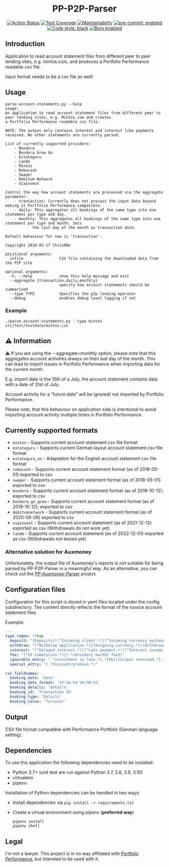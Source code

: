 <h1 align="center">PP-P2P-Parser</h1>

<p align="center">
<a href="https://github.com/ChrisRBe/PP-P2P-Parser/actions"><img alt="Action Status" src="https://github.com/ChrisRBe/PP-P2P-Parser/workflows/Integration/badge.svg?branch=master"></a>
<a href="https://codeclimate.com/github/ChrisRBe/PP-P2P-Parser/test_coverage"><img alt="Test Coverage" src="https://api.codeclimate.com/v1/badges/f3bad303efd4200ebee2/test_coverage"/></a>
<a href="https://codeclimate.com/github/ChrisRBe/PP-P2P-Parser/maintainability"><img alt="Maintainability" src="https://api.codeclimate.com/v1/badges/f3bad303efd4200ebee2/maintainability"/></a>
<a href="https://github.com/pre-commit/pre-commit"><img alt="pre-commit: enabled" src="https://img.shields.io/badge/pre--commit-enabled-brightgreen?logo=pre-commit&logoColor=white" style="max-width:100%;"></a>
<a href="https://github.com/psf/black"><img alt="Code style: black" src="https://img.shields.io/badge/code%20style-black-000000.svg"></a>
<a href="https://app.bors.tech/repositories/37041"><img alt="Bors enabled" src="https://bors.tech/images/badge_small.svg"></a>
</p>

## Introduction

Application to read account statement files from different peer to peer lending sites,
e.g. mintos.com, and produces a Portfolio Performance readable csv file.

Input format needs to be a csv file as well!

## Usage

```text
parse-account-statements.py --help
usage:
An application to read account statement files from different peer to peer lending sites, e.g. Mintos.com and creates
a Portfolio Performance readable csv file.

NOTE: The output only contains interest and interest like payments received. No other statements are currently parsed.

List of currently supported providers:
    - Bondora
    - Bondora Grow Go
    - Estateguru
    - Lande
    - Mintos
    - Robocash
    - Swaper
    - Debitum Network
    - Viainvest

Control the way how account statements are processed via the aggregate parameter:
    - transaction: Currently does not process the input data beyond making it Portfolio Performance compatible.
    - daily: This aggregates all bookings of the same type into one statement per type and day.
    - monthly: This aggregates all bookings of the same type into one statement per type and month. Sets
            the last day of the month as transaction date.

Default behaviour for now is 'transaction'.

Copyright 2018-03-17 ChrisRBe

positional arguments:
  infile                CSV file containing the downloaded data from the P2P site

optional arguments:
  -h, --help            show this help message and exit
  --aggregate {transaction,daily,monthly}
                        specify how account statements should be summarized
  --type TYPE           Specifies the p2p lending operator
  --debug               enables debug level logging if set
```

### Example

```shell
./parse-account-statements.py --type mintos src/test/testdata/mintos.csv
```

## &#x26a0; Information

&#x26a0; If you are using the --aggregate=monthly option, please note that this aggregates account activities
always on then last day of the month. This can lead to import issues in Portfolio Performance when importing
data for the current month.

E.g. import date is the 15th of a July, the account statement contains data with a date of 31st of July.

Account activity for a "future date" will be ignored/ not imported by Portfolio Performance.

Please note, that this behaviour on application side is intentional to avoid importing account activity
multiple times in Portfolio Performance.

## Currently supported formats

* `mintos` - Supports current account-statement.csv file format
* `estateguru` - Supports current German layout account statement csv file format
* `estateguru_en` - Adaptation for the English account statement csv file format
* `robocash` - Supports current account statement format (as of 2018-05-01) exported to csv
* `swaper` - Supports current account statement format (as of 2018-05-01) exported to csv
* `bondora` - Supports current account statement format (as of 2019-10-12); exported to csv
* `bondora_go_grow` - Supports current account statement format (as of 2019-10-12); exported to csv
* `debitumnetwork` - Supports current account statement format (as of 2020-09-08) exported to csv
* `viainvest` - Supports current account statement (as of 2021-12-12) exported as csv (Withdrawals do not work yet)
* `lande` - Supports current account statement (as of 2022-12-01) exported as csv (Withdrawals not tested yet)

### Alternative solution for Auxmoney

Unfortunately, the output file of Auxmoney's reports is not suitable for being parsed by PP-P2P-Parser in a meaningful way.
As an alternative, you can check out the [PP-Auxmoney-Parser](https://github.com/StegSchreck/PP-Auxmoney-Parser) project.

## Configuration files

Configuration for this script is stored in yaml files located under the config subdirectory.
The content directly reflects the format of the source account statement files.

Example:

```yaml
---
type_regex: !!map
  deposit: "(Deposits)|(^Incoming client.*)|(^Incoming currency exchange.*)|(^Affiliate partner bonus$)"
  withdraw: "(^Withdraw application.*)|(Outgoing currency.*)|(Withdrawal)"
  interest: "(^Delayed interest.*)|(^Late payment.*)|(^Interest income.*)|(^Cashback.*)|(^.*[Ii]nterest received.*)|(^.*late fees received$)"
  fee: "(^FX commission.*)|(.*secondary market fee$)"
  ignorable_entry: ".*investment in loan.*|.*[Pp]rincipal received.*|.*secondary market transaction.*"
  special_entry: "(.*discount/premium.*)"

csv_fieldnames:
  booking_date: 'Date'
  booking_date_format: '%Y-%m-%d %H:%M:%S'
  booking_details: 'Details'
  booking_id: 'Transaction ID'
  booking_type: 'Details'
  booking_value: 'Turnover'

```

## Output

CSV file format compatible with Performance Portfolio (German language setting).

## Dependencies

To use this application the following dependencies need to be installed:

* Python 3.7+ (unit test are run against Python 3.7, 3.8, 3.9, 3.10)
* virtualenv
* pipenv

Installation of Python dependencies can be handled in two ways:

*   Install dependencies via `pip install -r requirements.txt`
*   Create a virtual environment using pipenv (**preferred way**)

    ```shell
    pipenv install
    pipenv shell
    ```

## Legal

I'm not a lawyer. This project is in no way affiliated with
[Portfolio Performance](http://www.portfolio-performance.info/portfolio/),
but intended to be used with it.
